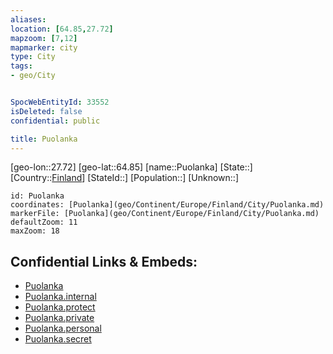 ```yaml
---
aliases: 
location: [64.85,27.72]
mapzoom: [7,12] 
mapmarker: city 
type: City
tags:
- geo/City


SpocWebEntityId: 33552
isDeleted: false
confidential: public

title: Puolanka
---
```

[geo-lon::27.72]
[geo-lat::64.85]
[name::Puolanka]
[State::]
[Country::[Finland](geo/Continent/Europe/Finland.md)]
[StateId::]
[Population::]
[Unknown::]


```leaflet
id: Puolanka
coordinates: [Puolanka](geo/Continent/Europe/Finland/City/Puolanka.md)
markerFile: [Puolanka](geo/Continent/Europe/Finland/City/Puolanka.md)
defaultZoom: 11 
maxZoom: 18
```


## Confidential Links & Embeds: 
- [Puolanka](../../../../../../_public/geo/Continent/Europe/Finland/City/Puolanka.md) 
- [Puolanka.internal](../../../../../../_internal/geo/Continent/Europe/Finland/City/Puolanka.internal.md) 
- [Puolanka.protect](../../../../../../_protect/geo/Continent/Europe/Finland/City/Puolanka.protect.md) 
- [Puolanka.private](../../../../../../_private/geo/Continent/Europe/Finland/City/Puolanka.private.md) 
- [Puolanka.personal](../../../../../../_personal/geo/Continent/Europe/Finland/City/Puolanka.personal.md) 
- [Puolanka.secret](../../../../../../_secret/geo/Continent/Europe/Finland/City/Puolanka.secret.md) 
